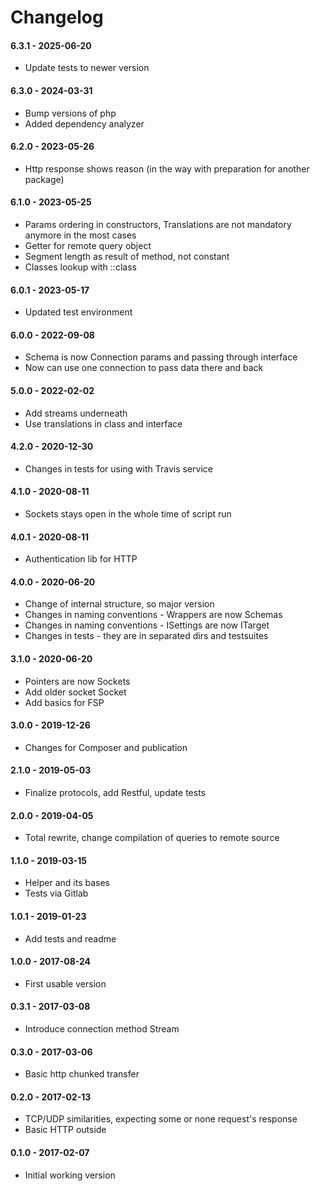 Changelog
=========

#### 6.3.1 - 2025-06-20

* Update tests to newer version

#### 6.3.0 - 2024-03-31

* Bump versions of php
* Added dependency analyzer

#### 6.2.0 - 2023-05-26

* Http response shows reason (in the way with preparation for another package)

#### 6.1.0 - 2023-05-25

* Params ordering in constructors, Translations are not mandatory anymore in the most cases
* Getter for remote query object
* Segment length as result of method, not constant
* Classes lookup with ::class

#### 6.0.1 - 2023-05-17

* Updated test environment

#### 6.0.0 - 2022-09-08

* Schema is now Connection params and passing through interface
* Now can use one connection to pass data there and back

#### 5.0.0 - 2022-02-02

* Add streams underneath
* Use translations in class and interface

#### 4.2.0 - 2020-12-30

* Changes in tests for using with Travis service

#### 4.1.0 - 2020-08-11

* Sockets stays open in the whole time of script run

#### 4.0.1 - 2020-08-11

* Authentication lib for HTTP

#### 4.0.0 - 2020-06-20

* Change of internal structure, so major version
* Changes in naming conventions - Wrappers are now Schemas
* Changes in naming conventions - ISettings are now ITarget
* Changes in tests - they are in separated dirs and testsuites

#### 3.1.0 - 2020-06-20

* Pointers are now Sockets
* Add older socket Socket
* Add basics for FSP

#### 3.0.0 - 2019-12-26

* Changes for Composer and publication

#### 2.1.0 - 2019-05-03

* Finalize protocols, add Restful, update tests

#### 2.0.0 - 2019-04-05

* Total rewrite, change compilation of queries to remote source

#### 1.1.0 - 2019-03-15

* Helper and its bases
* Tests via Gitlab

#### 1.0.1 - 2019-01-23

* Add tests and readme

#### 1.0.0 - 2017-08-24

* First usable version

#### 0.3.1 - 2017-03-08

* Introduce connection method Stream

#### 0.3.0 - 2017-03-06

* Basic http chunked transfer

#### 0.2.0 - 2017-02-13

* TCP/UDP similarities, expecting some or none request's response
* Basic HTTP outside

#### 0.1.0 - 2017-02-07

* Initial working version

